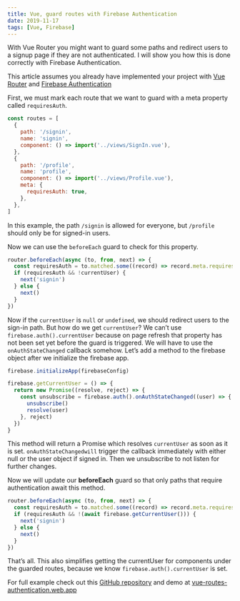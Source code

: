 ```yaml
---
title: Vue, guard routes with Firebase Authentication
date: 2019-11-17
tags: [Vue, Firebase]
---
```


With Vue Router you might want to guard some paths and redirect users to a signup page if they are not authenticated. I will show you how this is done correctly with Firebase Authentication.

This article assumes you already have implemented your project with [Vue Router](https://router.vuejs.org/) and [Firebase Authentication](https://firebase.google.com/docs/auth)

First, we must mark each route that we want to guard with a meta property called `requiresAuth`.

```js
const routes = [
  {
    path: '/signin',
    name: 'signin',
    component: () => import('../views/SignIn.vue'),
  },
  {
    path: '/profile',
    name: 'profile',
    component: () => import('../views/Profile.vue'),
    meta: {
      requiresAuth: true,
    },
  },
]
```

In this example, the path `/signin` is allowed for everyone, but `/profile` should only be for signed-in users.

Now we can use the `beforeEach` guard to check for this property.

```js
router.beforeEach(async (to, from, next) => {
  const requiresAuth = to.matched.some((record) => record.meta.requiresAuth)
  if (requiresAuth && !currentUser) {
    next('signin')
  } else {
    next()
  }
})
```

Now if the `currentUser` is `null` or `undefined`, we should redirect users to the sign-in path. But how do we get `currentUser`? We can’t use `firebase.auth().currentUser` because on page refresh that property has not been set yet before the guard is triggered. We will have to use the `onAuthStateChanged` callback somehow. Let’s add a method to the firebase object after we initialize the firebase app.

```js
firebase.initializeApp(firebaseConfig)

firebase.getCurrentUser = () => {
  return new Promise((resolve, reject) => {
    const unsubscribe = firebase.auth().onAuthStateChanged((user) => {
      unsubscribe()
      resolve(user)
    }, reject)
  })
}
```

This method will return a Promise which resolves `currentUser` as soon as it is set. `onAuthStateChangedwill` trigger the callback immediately with either null or the user object if signed in. Then we unsubscribe to not listen for further changes.

Now we will update our <b>beforeEach</b> guard so that only paths that require authentication await this method.

```js
router.beforeEach(async (to, from, next) => {
  const requiresAuth = to.matched.some((record) => record.meta.requiresAuth)
  if (requiresAuth && !(await firebase.getCurrentUser())) {
    next('signin')
  } else {
    next()
  }
})
```

That’s all. This also simplifies getting the currentUser for components under the guarded routes, because we know `firebase.auth().currentUser` is set.

For full example check out this [GitHub repository](https://github.com/gautemo/Vue-guard-routes-with-Firebase-Authentication) and demo at [vue-routes-authentication.web.app](https://vue-routes-authentication.web.app/)
